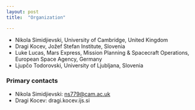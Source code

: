 ```yaml
---
layout: post
title:  "Organization"

---
```


- Nikola Simidjievski, University of Cambridge, United Kingdom
- Dragi Kocev, Jožef Stefan Institute, Slovenia
- Luke Lucas, Mars Express, Mission Planning & Spacecraft Operations, European Space Agency, Germany
- Ljupčo Todorovski, University of Ljubljana, Slovenia

### Primary contacts
- Nikola Simidjievski: ns779@cam.ac.uk
- Dragi Kocev: dragi.kocev.ijs.si
